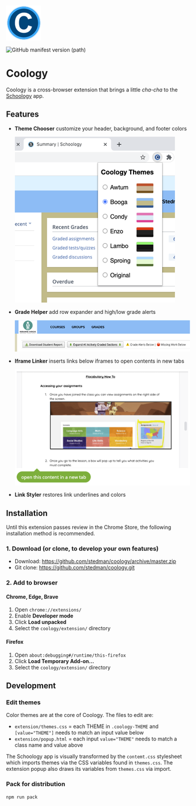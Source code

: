 ![Coology](./extension/icons/Coology-96.png)

![GitHub manifest version (path)](https://img.shields.io/github/manifest-json/v/stedman/coology?filename=extension%2Fmanifest.json)

# Coology

Coology is a cross-browser extension that brings a little *cha-cha* to the [Schoology](https://app.schoology.com/) app.

## Features

* **Theme Chooser** customize your header, background, and footer colors

    ![Theme chooser](./src/screencap-popup.png)

* **Grade Helper** add row expander and high/low grade alerts

    ![Grade Helper](./src/screencap-grades-expand.png)

* **Iframe Linker** inserts links below iframes to open contents in new tabs

    ![Iframe Linker](./src/screencap-iframe-link.png)

* **Link Styler** restores link underlines and colors

## Installation

Until this extension passes review in the Chrome Store, the following installation method is recommended.

### 1. Download (or clone, to develop your own features)

* Download: <https://github.com/stedman/coology/archive/master.zip>
* Git clone: <https://github.com/stedman/coology.git>

### 2. Add to browser

#### Chrome, Edge, Brave

1. Open `chrome://extensions/`
2. Enable **Developer mode**
3. Click **Load unpacked**
4. Select the `coology/extension/` directory

#### Firefox

1. Open `about:debugging#/runtime/this-firefox`
2. Click **Load Temporary Add-on...**
3. Select the `coology/extension/` directory

## Development

### Edit themes

Color themes are at the core of Coology. The files to edit are:

* `extension/themes.css` = each THEME in `.coology-THEME` and `[value="THEME"]` needs to match an input value below
* `extension/popup.html` = each input `value="THEME"` needs to match a class name and value above

The Schoology app is visually transformed by the `contemt.css` stylesheet which imports themes via the CSS variables found in `themes.css`. The extension popup also draws its variables from `themes.css` via import.

### Pack for distribution

```sh
npm run pack
```
